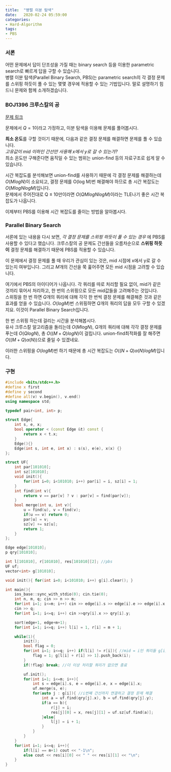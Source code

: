 ```yaml
---
title:  "병렬 이분 탐색"
date:   2020-02-24 05:59:00
categories:
- Hard-Algorithm
tags:
- PBS
---
```


### 서론

어떤 문제에서 답이 단조성을 가질 때는 binary search 등을 이용한 parametric search로 빠르게 답을 구할 수 있습니다.<br>병렬 이분 탐색(Parallel Binary Search, PBS)는 parametric search의 각 결정 문제를 스위핑 하듯이 풀 수 있는 몇몇 경우에 적용할 수 있는 기법입니다. 말로 설명하기 힘드니 문제와 함께 소개하겠습니다.

### BOJ1396 크루스칼의 공

[문제 링크]( https://www.acmicpc.net/problem/1396 )

문제에서 $Q = 1$이라고 가정하고, 이분 탐색을 이용해 문제를 풀어봅시다.

**최소 온도**를 구할 것이기 때문에, 다음과 같은 결정 문제를 해결하면 문제를 풀 수 있습니다.<br>*고유값이 mid 이하인 간선만 사용해 x에서 y로 갈 수 있는가?*<br>최소 온도만 구해준다면 움직일 수 있는 범위는 union-find 등의 자료구조로 쉽게 알 수 있습니다.

시간 복잡도를 분석해보면 union-find를 사용하기 때문에 각 결정 문제를 해결하는데 $O(M log N)$이 소요되고, 결정 문제를 O(log M)번 해결해야 하므로 총 시간 복잡도는 $O(M log N log M)$입니다.<br>문제에서 주어진대로 Q ≤ 10만이라면 $O(QM log N log M)$이라는 TLE나기 좋은 시간 복잡도가 나옵니다.

이제부터 PBS를 이용해 시간 복잡도를 줄이는 방법을 알아봅시다.

### Parallel Binary Search

서론에 있는 내용을 다시 보면, *각 결정 문제를 스위핑 하듯이 풀 수 있는 경우* 에 PBS를 사용할 수 있다고 했습니다. 크루스칼의 공 문제도 간선들을 오름차순으로 **스위핑 하듯이** 결정 문제를 해결하기 때문에 PBS를 적용할 수 있습니다.

이 문제에서 결정 문제를 풀 때 우리가 관심이 있는 것은, mid 시점에 x에서 y로 갈 수 있는지 여부입니다. 그리고 $M$개의 간선을 쭉 훑어주면 모든 mid 시점을 고려할 수 있습니다.

여기에서 PBS의 아이디어가 나옵니다. 각 쿼리를 따로 처리할 필요 없이, mid가 같은 것끼리 묶어서 처리하고, 한 번의 스위핑으로 모든 mid값들을 고려해주는 것입니다.<br>스위핑을 한 번 하면 $Q$개의 쿼리에 대해 각각 한 번씩 결정 문제를 해결해준 것과 같은 효과를 얻을 수 있습니다. $O(log M)$번 스위핑하면 $Q$개의 쿼리의 답을 모두 구할 수 있겠지요. 이것이 Parallel Binary Search입니다.

한 번 스위핑 하는데 걸리는 시간을 분석해봅시다.<br>유사 크루스칼 알고리즘을 돌리는데 $O(M log N)$, $Q$개의 쿼리에 대해 각각 결정 문제를 푸는데 $O(QlogN)$, 총 $O((M+Q)logN)$이 걸립니다. union-find최적화를 잘 해주면 $O((M+Q) \alpha (N))$으로 줄일 수 있겠네요.

이러한 스위핑을 $O(log M)$번 하기 때문에 총 시간 복잡도는 $O((N+Q) \alpha(N) log M)$입니다.

### 구현

```cpp
#include <bits/stdc++.h>
#define x first
#define y second
#define all(v) v.begin(), v.end()
using namespace std;

typedef pair<int, int> p;

struct Edge{
    int s, e, x;
    bool operator < (const Edge &t) const {
        return x < t.x;
    }
    Edge(){}
    Edge(int s, int e, int x) : s(s), e(e), x(x) {}
};

struct UF{
    int par[101010];
    int sz[101010];
    void init(){
        for(int i=0; i<101010; i++) par[i] = i, sz[i] = 1;
    }
    int find(int v){
        return v == par[v] ? v : par[v] = find(par[v]);
    }
    bool merge(int u, int v){
        u = find(u), v = find(v);
        if(u == v) return 0;
        par[u] = v;
        sz[v] += sz[u];
        return 1;
    }
};

Edge edge[101010];
p qry[101010];

int l[101010], r[101010], res[101010][2]; //pbs
UF uf;
vector<int> g[101010];

void init(){ for(int i=0; i<101010; i++) g[i].clear(); }

int main(){
    ios_base::sync_with_stdio(0); cin.tie(0);
    int n, m, q; cin >> n >> m;
    for(int i=1; i<=m; i++) cin >> edge[i].s >> edge[i].e >> edge[i].x;
    cin >> q;
    for(int i=1; i<=q; i++) cin >>qry[i].x >> qry[i].y;

    sort(edge+1, edge+m+1);
    for(int i=1; i<=q; i++) l[i] = 1, r[i] = m + 1;

    while(1){
        init();
        bool flag = 0;
        for(int i=1; i<=q; i++) if(l[i] != r[i]){ //mid = i인 쿼리들 g[i]에 모으기
            flag = 1; g[l[i] + r[i] >> 1].push_back(i);
        }
        if(!flag) break; //더 이상 처리할 쿼리가 없으면 종료

        uf.init();
        for(int i=1; i<=m; i++){
            int s = edge[i].s, e = edge[i].e, x = edge[i].x;
            uf.merge(s, e);
            for(auto j : g[i]){ //i번째 간선까지 연결하고 결정 문제 해결
                int a = uf.find(qry[j].x), b = uf.find(qry[j].y);
                if(a == b){
                    r[j] = i;
                    res[j][0] = x, res[j][1] = uf.sz[uf.find(a)];
                }else{
                    l[j] = i + 1;
                }
            }
        }
    }
    for(int i=1; i<=q; i++){
        if(l[i] == m+1) cout << "-1\n";
        else cout << res[i][0] << " " << res[i][1] << "\n";
    }
}
```
